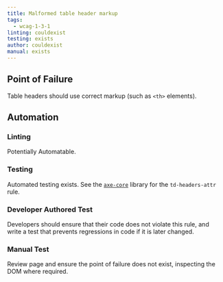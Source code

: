 ```yaml
---
title: Malformed table header markup
tags: 
  - wcag-1-3-1
linting: couldexist
testing: exists
author: couldexist
manual: exists
---
```


## Point of Failure

Table headers should use correct markup (such as `<th>` elements).

## Automation

### Linting

Potentially Automatable.

### Testing

Automated testing exists. See the [`axe-core`](https://github.com/dequelabs/axe-core) library for the `td-headers-attr` rule.

### Developer Authored Test

Developers should ensure that their code does not violate this rule, and write a test that prevents regressions in code if it is later changed.

### Manual Test

Review page and ensure the point of failure does not exist, inspecting the DOM where required.
